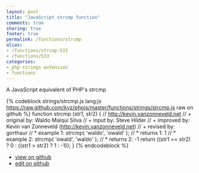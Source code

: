 ```yaml
---
layout: post
title: "JavaScript strcmp function"
comments: true
sharing: true
footer: true
permalink: /functions/strcmp
alias:
- /functions/strcmp:533
- /functions/533
categories:
- php strings extension
- functions
---
```

A JavaScript equivalent of PHP's strcmp

<!-- more -->

{% codeblock strings/strcmp.js lang:js https://raw.github.com/kvz/phpjs/master/functions/strings/strcmp.js raw on github %}
function strcmp (str1, str2) {
    // http://kevin.vanzonneveld.net
    // +   original by: Waldo Malqui Silva
    // +      input by: Steve Hilder
    // +   improved by: Kevin van Zonneveld (http://kevin.vanzonneveld.net)
    // +    revised by: gorthaur
    // *     example 1: strcmp( 'waldo', 'owald' );
    // *     returns 1: 1
    // *     example 2: strcmp( 'owald', 'waldo' );
    // *     returns 2: -1
    return ((str1 == str2) ? 0 : ((str1 > str2) ? 1 : -1));
}
{% endcodeblock %}

 - [view on github](https://github.com/kvz/phpjs/blob/master/functions/strings/strcmp.js)
 - [edit on github](https://github.com/kvz/phpjs/edit/master/functions/strings/strcmp.js)

